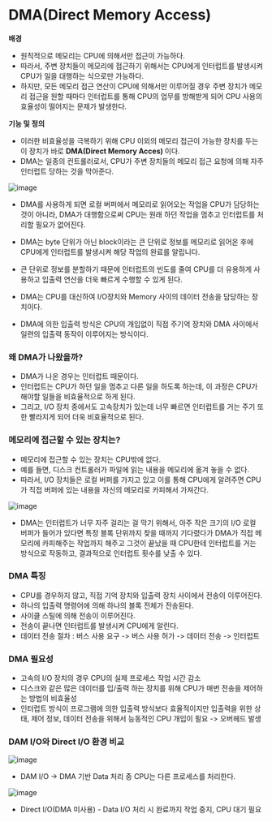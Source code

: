 <h1> DMA(Direct Memory Access) </h1>

<b> 배경 </b>
- 원칙적으로 메모리는 CPU에 의해서만 접근이 가능하다.
- 따라서, 주변 장치들이 메모리에 접근하기 위해서는 CPU에게 인터럽트를 발생시켜 CPU가 일을 대행하는 식으로만 가능하다.
- 하지만, 모든 메모리 접근 연산이 CPU에 의해서만 이루어질 경우 주변 장치가 메모리 접근을 원할 때마다 인터럽트를 통해 CPU의 업무를 방해받게 되어 CPU 사용의 효율성이 떨어지는 문제가 발생한다.

<b> 기능 및 정의 </b>

- 이러한 비효율성을 극복하기 위해 CPU 이외의 메모리 접근이 가능한 장치를 두는 이 장치가 바로 <b> DMA(Direct Memory Acces) </b> 이다.
- DMA는 일종의 컨트롤러로서, CPU가 주변 장치들의 메모리 접근 요청에 의해 자주 인터럽트 당하는 것을 막아준다.

![image](https://user-images.githubusercontent.com/62228401/223291469-757af57a-2ffe-4911-8b30-258309157254.png)
- DMA를 사용하게 되면 로컬 버퍼에서 메모리로 읽어오는 작업을 CPU가 담당하는 것이 아니라, DMA가 대행함으로써 CPU는 원래 하던 작업을 멈추고 인터럽트를 처리할 필요가 없어진다.
- DMA는 byte 단위가 아닌 block이라는 큰 단위로 정보를 메모리로 읽어온 후에 CPU에게 인터럽트를 발생시켜 해당 작업의 완료를 알립니다.
- 큰 단위로 정보를 분할하기 때문에 인터럽트의 빈도를 줄여 CPU를 더 유용하게 사용하고 입출력 연산을 더욱 빠르게 수행할 수 있게 된다.

- DMA는 CPU를 대신하여 I/O장치와 Memory 사이의 데이터 전송을 담당하는 장치이다.
- DMA에 의한 입출력 방식은 CPU의 개입없이 직접 주기억 장치와 DMA 사이에서 일련의 입출력 동작이 이루어지는 방식이다.

<h3> 왜 DMA가 나왔을까? </h3>

- DMA가 나온 경우는 인터럽트 때문이다.
- 인터럽트는 CPU가 하던 일을 멈추고 다른 일을 하도록 하는데, 이 과정은 CPU가 해야할 일들을 비효율적으로 하게 된다.
- 그리고, I/O 장치 중에서도 고속장치가 있는데 너무 빠르면 인터럽트를 거는 주기 또한 빨라지게 되어 더욱 비효율적으로 된다.

<h3> 메모리에 접근할 수 있는 장치는? </h3>

- 메모리에 접근할 수 있는 장치는 CPU밖에 없다.
- 예를 들면, 디스크 컨트롤러가 파일에 읽는 내용을 메모리에 옮겨 놓을 수 없다.
- 따라서, I/O 장치들은 로컬 버퍼를 가지고 있고 이를 통해 CPU에게 알려주면 CPU가 직접 버퍼에 있는 내용을 자신의 메모리로 카피해서 가져간다.

![image](https://user-images.githubusercontent.com/62228401/223292328-3714a89c-60fc-4ae7-968d-071a059afa34.png)

- DMA는 인터럽트가 너무 자주 걸리는 걸 막기 위해서, 아주 작은 크기의 I/O 로컬 버퍼가 들어가 있다면 특정 블록 단위까지 찾을 때까지 기다렸다가 DMA가 직접 메모리에 카피해주는 작업까지 해주고 그것이 끝났을 때 CPU한테 인터럽트를 거는 방식으로 작동하고, 결과적으로 인터럽트 횟수를 낮출 수 있다.


<h3> DMA 특징 </h3>

- CPU를 경우하지 않고, 직접 기억 장치와 입출력 장치 사이에서 전송이 이루어진다.
- 하나의 입출력 명령어에 의해 하나의 블록 전체가 전송된다.
- 사이클 스틸에 의해 전송이 이루어진다.
- 전송이 끝나면 인터럽트를 발생시켜 CPU에게 알린다.
- 데이터 전송 절차 : 버스 사용 요구 -> 버스 사용 허가 -> 데이터 전송 -> 인터럽트

<h3> DMA 필요성 </h3>

- 고속의 I/O 장치의 경우 CPU의 실제 프로세스 작업 시간 감소
- 디스크와 같은 많은 데이터를 입/출력 하는 장치를 위해 CPU가 매번 전송을 제어하는 방법의 비효율성
- 인터럽트 방식이 프로그램에 의한 입출력 방식보다 효율적이지만 입출력을 위한 상태, 제어 정보, 데이터 전송을 위해서 능동적인 CPU 개입이 필요 -> 오버헤드 발생

<h3> DAM I/O와 Direct I/O 환경 비교 </h3>

![image](https://user-images.githubusercontent.com/62228401/223290719-ba51d713-28e2-4ef6-8309-d235266bedc2.png)

- DAM I/O -> DMA 기반 Data 처리 중 CPU는 다른 프로세스를 처리한다.

![image](https://user-images.githubusercontent.com/62228401/223290800-26b82eac-7f5a-4881-a84f-459316bcfced.png)

- Direct I/O(DMA 미사용) - Data I/O 처리 시 완료까지 작업 중지, CPU 대기 필요
